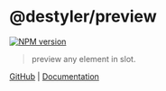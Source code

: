 # @destyler/preview

[![NPM version](https://img.shields.io/npm/v/@destyler/preview?color=a1b858&preview=)](https://www.npmjs.com/package/@destyler/preview)

> preview any element in slot.

[GitHub](https://github.com/destyler/destyler) | [Documentation](https://destyler-dev.zeabur.app/)
